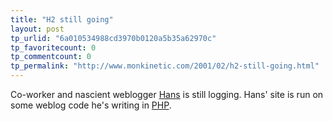 ```yaml
---
title: "H2 still going"
layout: post
tp_urlid: "6a010534988cd3970b0120a5b35a62970c"
tp_favoritecount: 0
tp_commentcount: 0
tp_permalink: "http://www.monkinetic.com/2001/02/h2-still-going.html"
---
```

Co-worker and nascient weblogger <a href="http://www.codefoo.org/~hans/">Hans</a> is still logging. Hans&#39; site is run on some weblog code he&#39;s writing in <a href="http://www.php.net/">PHP</a>.
